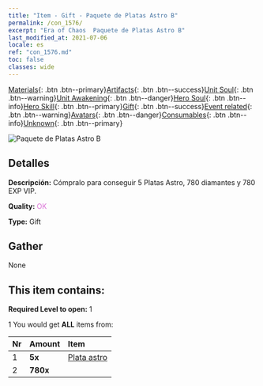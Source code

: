 ```yaml
---
title: "Item - Gift - Paquete de Platas Astro B"
permalink: /con_1576/
excerpt: "Era of Chaos  Paquete de Platas Astro B"
last_modified_at: 2021-07-06
locale: es
ref: "con_1576.md"
toc: false
classes: wide
---
```

 [Materials](/ItemsES/){: .btn .btn--primary}[Artifacts](/ItemsES/Artifacts/){: .btn .btn--success}[Unit Soul](/ItemsES/UnitSoul/){: .btn .btn--warning}[Unit Awakening](/ItemsES/UnitAwakening/){: .btn .btn--danger}[Hero Soul](/ItemsES/HeroSoul/){: .btn .btn--info}[Hero Skill](/ItemsES/HeroSkill/){: .btn .btn--primary}[Gift](/ItemsES/Gift/){: .btn .btn--success}[Event related](/ItemsES/Events/){: .btn .btn--warning}[Avatars](/ItemsES/Avatars/){: .btn .btn--danger}[Consumables](/ItemsES/Consumables/){: .btn .btn--info}[Unknown](/ItemsES/Unknown/){: .btn .btn--primary}

 ![Paquete de Platas Astro B](/images/t/i_907192.png)

## Detalles
 **Descripción:** Cómpralo para conseguir 5 Platas Astro, 780 diamantes y 780 EXP VIP.

 **Quality:** <span style="color: #DA70D6">OK</span>

 **Type:** Gift

## Gather

  None

## This item contains:

 **Required Level to open:** 1

 1 You would get **ALL** items  from:

  | Nr | Amount |     Item    |
  |:---|:-------|:------------|
  | 1 |  **5x** | [Plata astro](/ItemsES/con_969/) |  | 
  | 2 |  **780x** | <i class="fas fa-gem"/> |  | 
